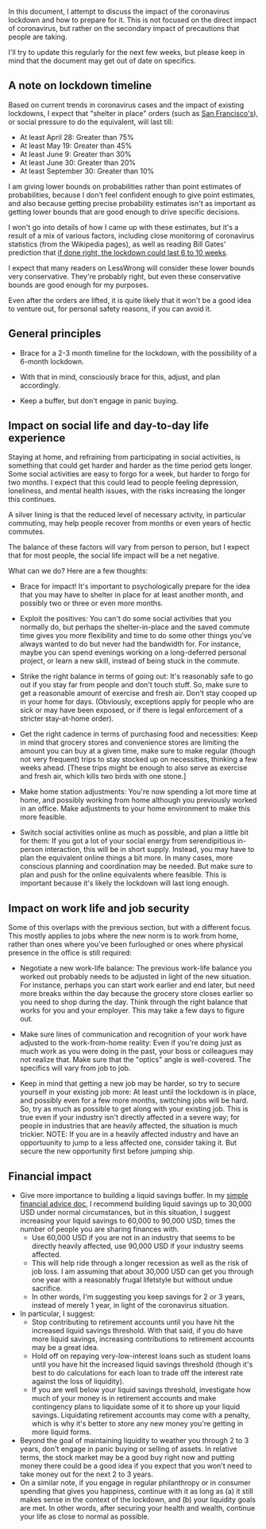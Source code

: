 In this document, I attempt to discuss the impact of the coronavirus
lockdown and how to prepare for it. This is not focused on the direct
impact of coronavirus, but rather on the secondary impact of
precautions that people are taking.

I'll try to update this regularly for the next few weeks, but please
keep in mind that the document may get out of date on specifics.

## A note on lockdown timeline

Based on current trends in coronavirus cases and the impact of
existing lockdowns, I expect that "shelter in place" orders (such as
[San Francisco's](https://sf.gov/stay-home-except-essential-needs)), or
social pressure to do the equivalent, will last till:

* At least April 28: Greater than 75%
* At least May 19: Greater than 45%
* At least June 9: Greater than 30%
* At least June 30: Greater than 20%
* At least September 30: Greater than 10%

I am giving lower bounds on probabilities rather than point estimates
of probabilities, because I don't feel confident enough to give point
estimates, and also because getting precise probability estimates
isn't as important as getting lower bounds that are good enough to
drive specific decisions.

I won't go into details of how I came up with these estimates, but
it's a result of a mix of various factors, including close monitoring
of coronavirus statistics (from the Wikipedia pages), as well as
reading Bill Gates' prediction that [if done right, the lockdown could
last 6 to 10
weeks](https://www.businessinsider.com/bill-gates-coronavirus-shut-downs-done-well-last-6-10-weeks-2020-3).

I expect that many readers on LessWrong will consider these lower
bounds very conservative. They're probably right, but even these
conservative bounds are good enough for my purposes.

Even after the orders are lifted, it is quite likely that it won't be
a good idea to venture out, for personal safety reasons, if you can
avoid it.

## General principles

* Brace for a 2-3 month timeline for the lockdown, with the
  possibility of a 6-month lockdown.

* With that in mind, consciously brace for this, adjust, and plan
  accordingly.

* Keep a buffer, but don't engage in panic buying.

## Impact on social life and day-to-day life experience

Staying at home, and refraining from participating in social
activities, is something that could get harder and harder as the time
period gets longer. Some social activities are easy to forgo for a
week, but harder to forgo for two months. I expect that this could
lead to people feeling depression, loneliness, and mental health
issues, with the risks increasing the longer this continues.

A silver lining is that the reduced level of necessary activity, in
particular commuting, may help people recover from months or even
years of hectic commutes.

The balance of these factors will vary from person to person, but I
expect that for most people, the social life impact will be a net
negative.

What can we do? Here are a few thoughts:

* Brace for impact! It's important to psychologically prepare for the
  idea that you may have to shelter in place for at least another
  month, and possibly two or three or even more months.

* Exploit the positives: You can't do some social activities that you
  normally do, but perhaps the shelter-in-place and the saved commute
  time gives you more flexibility and time to do some other things
  you've always wanted to do but never had the bandwidth for. For
  instance, maybe you can spend evenings working on a long-deferred
  personal project, or learn a new skill, instead of being stuck in
  the commute.

* Strike the right balance in terms of going out: It's reasonably safe
  to go out if you stay far from people and don't touch stuff. So,
  make sure to get a reasonable amount of exercise and fresh
  air. Don't stay cooped up in your home for days. (Obviously,
  exceptions apply for people who are sick or may have been exposed,
  or if there is legal enforcement of a stricter stay-at-home order).

* Get the right cadence in terms of purchasing food and necessities:
  Keep in mind that grocery stores and convenience stores are limiting
  the amount you can buy at a given time, make sure to make regular
  (though not very frequent) trips to stay stocked up on necessities,
  thinking a few weeks ahead. [These trips might be enough to also
  serve as exercise and fresh air, which kills two birds with one stone.]

* Make home station adjustments: You're now spending a lot more time
  at home, and possibly working from home although you previously
  worked in an office. Make adjustments to your home environment to
  make this more feasible.

* Switch social activities online as much as possible, and plan a
  little bit for them: If you got a lot of your social energy from
  serendipitious in-person interaction, this will be in short
  supply. Instead, you may have to plan the equivalent online things a
  bit more. In many cases, more conscious planning and coordination
  may be needed. But make sure to plan and push for the online
  equivalents where feasible. This is important because it's likely
  the lockdown will last long enough.

## Impact on work life and job security

Some of this overlaps with the previous section, but with a different
focus. This mostly applies to jobs where the new norm is to work from
home, rather than ones where you've been furloughed or ones where
physical presence in the office is still required:

* Negotiate a new work-life balance: The previous work-life balance
  you worked out probably needs to be adjusted in light of the new
  situation. For instance, perhaps you can start work earlier and end
  later, but need more breaks within the day because the grocery store
  closes earlier so you need to shop during the day. Think through the
  right balance that works for you and your employer. This may take a
  few days to figure out.

* Make sure lines of communication and recognition of your work have
  adjusted to the work-from-home reality: Even if you're doing just as
  much work as you were doing in the past, your boss or colleagues may
  not realize that. Make sure that the "optics" angle is
  well-covered. The specifics will vary from job to job.

* Keep in mind that getting a new job may be harder, so try to secure
  yourself in your existing job more: At least until the lockdown is
  in place, and possibly even for a few more months, switching jobs
  will be hard. So, try as much as possible to get along with your
  existing job. This is true even if your industry isn't directly
  affected in a severe way; for people in industries that are heavily
  affected, the situation is much trickier. NOTE: If you are in a
  heavily affected industry and have an opportuunity to jump to a less
  affected one, consider taking it. But secure the new opportunity
  first before jumping ship.

## Financial impact

* Give more importance to building a liquid savings buffer. In my
  [simple financial advice
  doc](https://github.com/vipulnaik/working-drafts/tree/master/simple-financial-advice.md),
  I recommend building liquid savings up to 30,000 USD under normal
  circumstances, but in this situation, I suggest increasing your
  liquid savings to 60,000 to 90,000 USD, times the number of people
  you are sharing finances with.
  * Use 60,000 USD if you are not in an industry that seems to be
    directly heavily affected, use 90,000 USD if your industry seems
    affected.
  * This will help ride through a longer recession as well as the risk
    of job loss. I am assuming that about 30,000 USD can get you
    through one year with a reasonably frugal lifetstyle but without
    undue sacrifice.
  * In other words, I'm suggesting you keep savings for 2 or 3 years,
    instead of merely 1 year, in light of the coronavirus situation.
* In particular, I suggest:
  * Stop contributing to retirement accounts until you have hit the
    increased liquid savings threshold. With that said, if you do have
    more liquid savings, increasing contributions to retirement
    accounts may be a great idea.
  * Hold off on repaying very-low-interest loans such as student loans
    until you have hit the increased liquid savings threshold (though
    it's best to do calculations for each loan to trade off the
    interest rate against the loss of liquidity).
  * If you are well below your liquid savings threshold, investigate
    how much of your money is in retirement accounts and make
    contingency plans to liquidate some of it to shore up your liquid
    savings. Liquidating retirement accounts may come with a penalty,
    which is why it's better to store any new money you're getting in
    more liquid forms.
* Beyond the goal of maintaining liquidity to weather you through 2 to
  3 years, don't engage in panic buying or selling of assets. In
  relative terms, the stock market may be a good buy right now and
  putting money there could be a good idea if you expect that you
  won't need to take money out for the next 2 to 3 years.
* On a similar note, if you engage in regular philanthropy or in
  consumer spending that gives you happiness, continue with it as long
  as (a) it still makes sense in the context of the lockdown, and (b)
  your liquidity goals are met. In other words, after securing your
  health and wealth, continue your life as close to normal as
  possible.